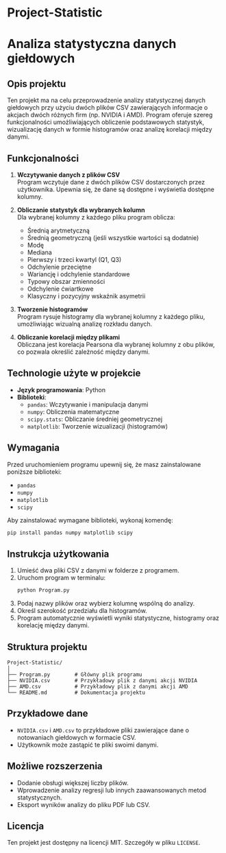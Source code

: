 # Project-Statistic
# **Analiza statystyczna danych giełdowych**

## **Opis projektu**

Ten projekt ma na celu przeprowadzenie analizy statystycznej danych giełdowych przy użyciu dwóch plików CSV zawierających informacje o akcjach dwóch różnych firm (np. NVIDIA i AMD). Program oferuje szereg funkcjonalności umożliwiających obliczenie podstawowych statystyk, wizualizację danych w formie histogramów oraz analizę korelacji między danymi.

## **Funkcjonalności**

1. **Wczytywanie danych z plików CSV**  
   Program wczytuje dane z dwóch plików CSV dostarczonych przez użytkownika. Upewnia się, że dane są dostępne i wyświetla dostępne kolumny.

2. **Obliczanie statystyk dla wybranych kolumn**  
   Dla wybranej kolumny z każdego pliku program oblicza:
   - Średnią arytmetyczną
   - Średnią geometryczną (jeśli wszystkie wartości są dodatnie)
   - Modę
   - Mediana
   - Pierwszy i trzeci kwartyl (Q1, Q3)
   - Odchylenie przeciętne
   - Wariancję i odchylenie standardowe
   - Typowy obszar zmienności
   - Odchylenie ćwiartkowe
   - Klasyczny i pozycyjny wskaźnik asymetrii

3. **Tworzenie histogramów**  
   Program rysuje histogramy dla wybranej kolumny z każdego pliku, umożliwiając wizualną analizę rozkładu danych.

4. **Obliczanie korelacji między plikami**  
   Obliczana jest korelacja Pearsona dla wybranej kolumny z obu plików, co pozwala określić zależność między danymi.

## **Technologie użyte w projekcie**

- **Język programowania**: Python
- **Biblioteki**:
  - `pandas`: Wczytywanie i manipulacja danymi
  - `numpy`: Obliczenia matematyczne
  - `scipy.stats`: Obliczanie średniej geometrycznej
  - `matplotlib`: Tworzenie wizualizacji (histogramów)

## **Wymagania**

Przed uruchomieniem programu upewnij się, że masz zainstalowane poniższe biblioteki:
- `pandas`
- `numpy`
- `matplotlib`
- `scipy`

Aby zainstalować wymagane biblioteki, wykonaj komendę:
```bash
pip install pandas numpy matplotlib scipy
```

## **Instrukcja użytkowania**

1. Umieść dwa pliki CSV z danymi w folderze z programem.
2. Uruchom program w terminalu:
   ```bash
   python Program.py
   ```
3. Podaj nazwy plików oraz wybierz kolumnę wspólną do analizy.
4. Określ szerokość przedziału dla histogramów.
5. Program automatycznie wyświetli wyniki statystyczne, histogramy oraz korelację między danymi.

## **Struktura projektu**

```
Project-Statistic/
│
├── Program.py        # Główny plik programu
├── NVIDIA.csv        # Przykładowy plik z danymi akcji NVIDIA
├── AMD.csv           # Przykładowy plik z danymi akcji AMD
└── README.md         # Dokumentacja projektu
```

## **Przykładowe dane**

- `NVIDIA.csv` i `AMD.csv` to przykładowe pliki zawierające dane o notowaniach giełdowych w formacie CSV.
- Użytkownik może zastąpić te pliki swoimi danymi.

## **Możliwe rozszerzenia**

- Dodanie obsługi większej liczby plików.
- Wprowadzenie analizy regresji lub innych zaawansowanych metod statystycznych.
- Eksport wyników analizy do pliku PDF lub CSV.

## **Licencja**

Ten projekt jest dostępny na licencji MIT. Szczegóły w pliku `LICENSE`.
